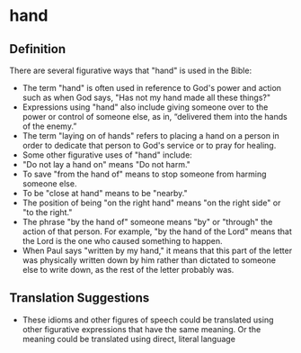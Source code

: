 # hand

## Definition

There are several figurative ways that "hand" is used in the Bible:

* The term "hand" is often used in reference to God's power and action such as when God says, "Has not my hand made all these things?"
* Expressions using "hand" also include giving someone over to the power or control of someone else, as in, “delivered them into the hands of the enemy.”
* The term "laying on of hands" refers to placing a hand on a person in order to dedicate that person to God's service or to pray for healing.
* Some other figurative uses of "hand" include:
* "Do not lay a hand on" means "Do not harm."
* To save "from the hand of" means to stop someone from harming someone else.
* To be "close at hand" means to be "nearby."
* The position of being "on the right hand" means "on the right side" or "to the right."
* The phrase "by the hand of" someone means "by" or "through" the action of that person. For example, "by the hand of the Lord" means that the Lord is the one who caused something to happen.
* When Paul says "written by my hand," it means that this part of the letter was physically written down by him rather than dictated to someone else to write down, as the rest of the letter probably was.


## Translation Suggestions



* These idioms and other figures of speech could be translated using other figurative expressions that have the same meaning. Or the meaning could be translated using direct, literal language